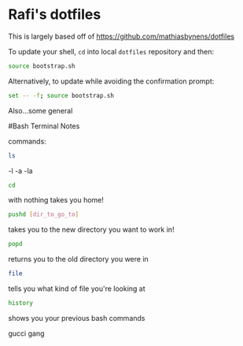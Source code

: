# Rafi's dotfiles

This is largely based off of https://github.com/mathiasbynens/dotfiles

To update your shell, `cd` into local `dotfiles` repository and then:

```bash
source bootstrap.sh
```

Alternatively, to update while avoiding the confirmation prompt:

```bash
set -- -f; source bootstrap.sh
```

Also...some general

#Bash Terminal Notes

commands: 
```bash
ls
```
-l
-a
-la
```bash
cd
```
with nothing takes you home!
```bash
pushd [dir_to_go_to]
```
takes you to the new directory you want to work in!
```bash
popd
```
returns you to the old directory you were in
```bash
file
```
tells you what kind of file you're looking at
```bash
history
```
shows you your previous bash commands

gucci gang
